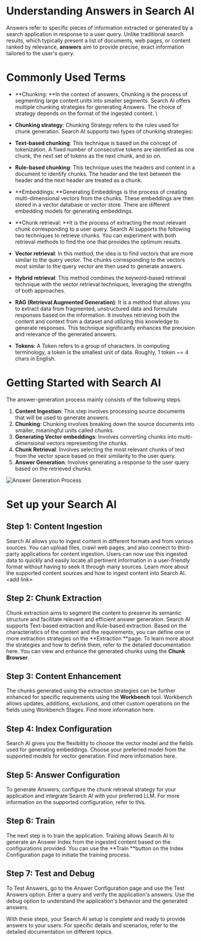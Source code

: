 
# Understanding Answers in Search AI

Answers refer to specific pieces of information extracted or generated by a search application in response to a user query. Unlike traditional search results, which typically present a list of documents, web pages, or content ranked by relevance, **answers** aim to provide precise, exact information tailored to the user's query.

# Commonly Used Terms

* **Chunking: **In the context of answers, Chunking is the process of segmenting large content units into smaller segments. Search AI offers multiple chunking strategies for generating Answers. The choice of strategy depends on the format of the ingested content.  \

* **Chunking strategy**: Chunking Strategy refers to the rules used for chunk generation. Search AI supports two types of chunking strategies: 
* **Text-based chunking**: This technique is based on the concept of tokenization. A fixed number of consecutive tokens are identified as one chunk, the next set of tokens as the next chunk, and so on. 
* **Rule-based chunking**: This technique uses the headers and content in a document to identify chunks. The header and the text between the header and the next header are treated as a chunk. 
* **Embeddings: **Generating Embeddings is the process of creating multi-dimensional vectors from the chunks. These embeddings are then stored in a vector database or vector store. There are different embedding models for generating embeddings. 
* **Chunk retrieval: **It is the process of extracting the most relevant chunk corresponding to a user query. Search AI supports the following two techniques to retrieve chunks. You can experiment with both retrieval methods to find the one that provides the optimum results.
* **Vector retrieval**: In this method,  the idea is to find vectors that are more similar to the query vector. The chunks corresponding to the vectors most similar to the query vector are then used to generate answers.
* **Hybrid retrieval**: This method combines the keyword-based retrieval technique with the vector retrieval techniques, leveraging the strengths of both approaches. 
* **RAG (Retrieval Augmented Generation)**: It is a method that allows you to extract data from fragmented, unstructured data and formulate responses based on the information. It involves retrieving both the content and context from a dataset and utilizing this knowledge to generate responses. This technique significantly enhances the precision and relevance of the generated answers.
* **Tokens**: A Token refers to a group of characters. In computing terminology, a token is the smallest unit of data. Roughly, 1 token ~= 4 chars in English.

# Getting Started with Search AI

The answer-generation process mainly consists of the following steps.


1. **Content Ingestion**: This step involves processing source documents that will be used to generate answers.
2. **Chunking**: Chunking involves breaking down the source documents into smaller, meaningful units called chunks.
3. **Generating Vector embeddings**: Involves converting chunks into multi-dimensional vectors representing the chunks.
4. **Chunk Retrieval**: Involves selecting the most relevant chunks of text from the vector space based on their similarity to the user query.
5. **Answer Generation**: Involves generating a response to the user query based on the retrieved chunks. 

![Answer Generation Process](../images/answer-generation-process.png "Answer Generation Process")

# Set up your Search AI 


##  Step 1: Content Ingestion

Search AI allows you to ingest content in different formats and from various sources. You can upload files, crawl web pages, and also connect to third-party applications for content ingestion. Users can now use this ingested data to quickly and easily locate all pertinent information in a user-friendly format without having to seek it through many sources. Learn more about the supported content sources and how to ingest content into Search AI.&lt;add link> 


## Step 2: Chunk Extraction

Chunk extraction aims to segment the content to preserve its semantic structure and facilitate relevant and efficient answer generation. Search AI supports Text-based extraction and Rule-based extraction. Based on the characteristics of the content and the requirements, you can define one or more extraction strategies on the **Extraction **page. To learn more about the strategies and how to define them, refer to the detailed documentation here. You can view and enhance the generated chunks using the **Chunk Browser**. 


## Step 3: Content Enhancement 

The chunks generated using the extraction strategies can be further enhanced for specific requirements using the **Workbench** tool. Workbench allows updates, additions, exclusions, and other custom operations on the fields using Workbench Stages. Find more information here. 


## Step 4: Index Configuration

Search AI gives you the flexibility to choose the vector model and the fields used for generating embeddings. Choose your preferred model from the supported models for vector generation. Find more information here. 


## Step 5: Answer Configuration

To generate Answers, configure the chunk retrieval strategy for your application and integrate Search AI with your preferred LLM. For more information on the supported configuration, refer to this. 


## Step 6: Train 

The next step is to train the application. Training allows Search AI to generate an Answer Index from the ingested content based on the configurations provided. You can use the **Train **button on the Index Configuration page to initiate the training process. 


## Step 7: Test and Debug

To Test Answers, go to the Answer Configuration page and use the Test Answers option. Enter a query and verify the application's answers. Use the debug option to understand the application's behavior and the generated answers.

With these steps, your Search AI setup is complete and ready to provide answers to your users. For specific details and scenarios, refer to the detailed documentation on different topics. 
